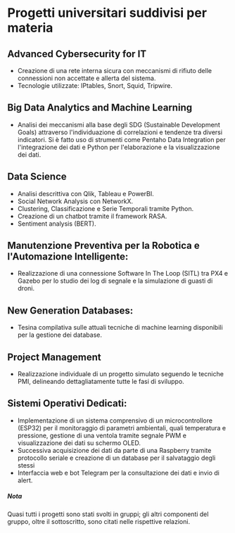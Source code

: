# Progetti universitari suddivisi per materia

## Advanced Cybersecurity for IT
- Creazione di una rete interna sicura con meccanismi di rifiuto delle connessioni non accettate e 
allerta del sistema.
- Tecnologie utilizzate: IPtables, Snort, Squid, Tripwire.
  
## Big Data Analytics and Machine Learning 
- Analisi dei meccanismi alla base degli SDG (Sustainable Development Goals) attraverso 
l'individuazione di correlazioni e tendenze tra diversi indicatori. Si è fatto uso di strumenti come 
Pentaho Data Integration per l'integrazione dei dati e Python per l'elaborazione e la visualizzazione 
dei dati. 

## Data Science
- Analisi descrittiva con Qlik, Tableau e PowerBI. 
- Social Network Analysis con NetworkX. 
- Clustering, Classificazione e Serie Temporali tramite Python. 
- Creazione di un chatbot tramite il framework RASA. 
- Sentiment analysis (BERT).

## Manutenzione Preventiva per la Robotica e l'Automazione Intelligente:
- Realizzazione di una connessione Software In The Loop (SITL) tra PX4 e Gazebo per lo studio dei
log di segnale e la simulazione di guasti di droni.

## New Generation Databases:
- Tesina compilativa sulle attuali tecniche di machine learning disponibili per la gestione dei database.

## Project Management
- Realizzazione individuale di un progetto simulato seguendo le tecniche PMI, delineando 
dettagliatamente tutte le fasi di sviluppo. 

## Sistemi Operativi Dedicati:
- Implementazione di un sistema comprensivo di un microcontrollore (ESP32) per il monitoraggio di
parametri ambientali, quali temperatura e pressione, gestione di una ventola tramite segnale PWM
e visualizzazione dei dati su schermo OLED.
- Successiva acquisizione dei dati da parte di una
Raspberry tramite protocollo seriale e creazione di un database per il salvataggio degli stessi
- Interfaccia web e bot Telegram per la consultazione dei dati e invio di alert.



##### Nota
Quasi tutti i progetti sono stati svolti in gruppi; gli altri componenti del gruppo, oltre il sottoscritto, sono citati nelle rispettive relazioni.
